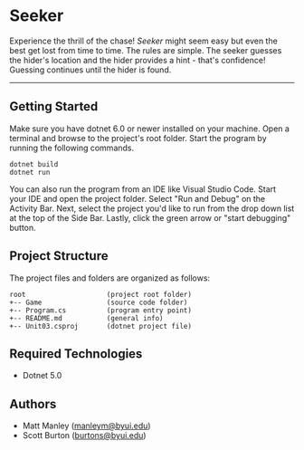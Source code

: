 # Seeker
Experience the thrill of the chase! <i>Seeker</i> might seem easy but 
even the best get lost from time to time. The rules are simple. The 
seeker guesses the hider's location and the hider provides a hint - 
that's confidence! Guessing continues until the hider is found.

---
## Getting Started
Make sure you have dotnet 6.0 or newer installed on your machine. Open 
a terminal and browse to the project's root folder. Start the program 
by running the following commands.
```
dotnet build
dotnet run 
```
You can also run the program from an IDE like Visual Studio Code. 
Start your IDE and open the project folder. Select "Run and Debug" on 
the Activity Bar. Next, select the project you'd like to run from the 
drop down list at the top of the Side Bar. Lastly, click the green 
arrow or "start debugging" button.

## Project Structure
The project files and folders are organized as follows:
```
root                    (project root folder)
+-- Game                (source code folder)
+-- Program.cs          (program entry point)    
+-- README.md           (general info)
+-- Unit03.csproj       (dotnet project file)
```

## Required Technologies
* Dotnet 5.0

## Authors
* Matt Manley (manleym@byui.edu)
* Scott Burton (burtons@byui.edu)